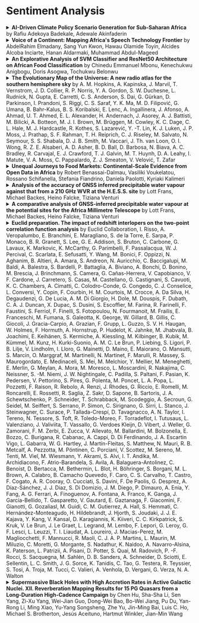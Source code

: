# Sentiment Analysis

<details>
<summary><strong>AI-Driven Climate Policy Scenario Generation for Sub-Saharan Africa</strong> by Rafiu Adekoya Badekale, Adewale Akinfaderin</summary>

- **Published**: May 24, 2025 at 01:38 PM UTC  
- **PDF**: [Download PDF](http://arxiv.org/pdf/2505.18694v1)  
- **arXiv ID**: 2505.18694v1  
- **Summary**: Climate policy scenario generation and evaluation have traditionally relied on integrated assessment models (IAMs) and expert-driven qualitative analysis. These methods enable stakeholders, such as policymakers and researchers, to anticipate impacts, plan governance strategies, and develop mitigation measures. However, traditional methods are often time-intensive, reliant on simple extrapolations of past trends, and limited in capturing the complex and interconnected nature of energy and climate issues. With the advent of artificial intelligence (AI), particularly generative AI models trained on vast datasets, these limitations can be addressed, ensuring robustness even under limited data conditions. In this work, we explore the novel method that employs generative AI, specifically large language models (LLMs), to simulate climate policy scenarios for Sub-Saharan Africa. These scenarios focus on energy transition themes derived from the historical United Nations Climate Change Conference (COP) documents. By leveraging generative models, the project aims to create plausible and diverse policy scenarios that align with regional climate goals and energy challenges. Given limited access to human evaluators, automated techniques were employed for scenario evaluation. We generated policy scenarios using the llama3.2-3B model. Of the 34 generated responses, 30 (88%) passed expert validation, accurately reflecting the intended impacts provided in the corresponding prompts. We compared these validated responses against assessments from a human climate expert and two additional LLMs (gemma2-2B and mistral-7B). Our structured, embedding-based evaluation framework shows that generative AI effectively generate scenarios that are coherent, relevant, plausible, and diverse. This approach offers a transformative tool for climate policy planning in data-constrained regions.

</details>

<details>
<summary><strong>Voice of a Continent: Mapping Africa's Speech Technology Frontier</strong> by AbdelRahim Elmadany, Sang Yun Kwon, Hawau Olamide Toyin, Alcides Alcoba Inciarte, Hanan Aldarmaki, Muhammad Abdul-Mageed</summary>

- **Published**: May 24, 2025 at 12:11 AM UTC  
- **PDF**: [Download PDF](http://arxiv.org/pdf/2505.18436v1)  
- **arXiv ID**: 2505.18436v1  
- **Summary**: Africa's rich linguistic diversity remains significantly underrepresented in speech technologies, creating barriers to digital inclusion. To alleviate this challenge, we systematically map the continent's speech space of datasets and technologies, leading to a new comprehensive benchmark SimbaBench for downstream African speech tasks. Using SimbaBench, we introduce the Simba family of models, achieving state-of-the-art performance across multiple African languages and speech tasks. Our benchmark analysis reveals critical patterns in resource availability, while our model evaluation demonstrates how dataset quality, domain diversity, and language family relationships influence performance across languages. Our work highlights the need for expanded speech technology resources that better reflect Africa's linguistic diversity and provides a solid foundation for future research and development efforts toward more inclusive speech technologies.

</details>

<details>
<summary><strong>An Explorative Analysis of SVM Classifier and ResNet50 Architecture on
  African Food Classification</strong> by Chinedu Emmanuel Mbonu, Kenechukwu Anigbogu, Doris Asogwa, Tochukwu Belonwu</summary>

- **Published**: May 20, 2025 at 04:37 AM UTC  
- **PDF**: [Download PDF](http://arxiv.org/pdf/2505.13923v1)  
- **arXiv ID**: 2505.13923v1  
- **Summary**: Food recognition systems has advanced significantly for Western cuisines, yet its application to African foods remains underexplored. This study addresses this gap by evaluating both deep learning and traditional machine learning methods for African food classification. We compared the performance of a fine-tuned ResNet50 model with a Support Vector Machine (SVM) classifier. The dataset comprises 1,658 images across six selected food categories that are known in Africa. To assess model effectiveness, we utilize five key evaluation metrics: Confusion matrix, F1-score, accuracy, recall and precision. Our findings offer valuable insights into the strengths and limitations of both approaches, contributing to the advancement of food recognition for African cuisines.

</details>

<details>
<summary><strong>The Evolutionary Map of the Universe: A new radio atlas for the southern
  hemisphere sky</strong> by A. M. Hopkins, A. Kapinska, J. Marvil, T. Vernstrom, J. D. Collier, R. P. Norris, Y. A. Gordon, S. W. Duchesne, L. Rudnick, N. Gupta, E. Carretti, C. S. Anderson, S. Dai, G. Gürkan, D. Parkinson, I. Prandoni, S. Riggi, C. S. Saraf, Y. K. Ma, M. D. Filipović, G. Umana, B. Bahr-Kalus, B. S. Koribalski, E. Lenc, A. Ingallinera, J. Afonso, A. Ahmad, U. T. Ahmed, E. L. Alexander, H. Andernach, J. Asorey, A. J. Battisti, M. Bilicki, A. Botteon, M. J. I. Brown, M. Brüggen, M. Cowley, K. C. Dage, C. L. Hale, M. J. Hardcastle, R. Kothes, S. Lazarević, Y. -T. Lin, K. J. Luken, J. P. Moss, J. Prathap, S. F. Rahman, T. H. Reiprich, C. J. Riseley, M. Salvato, N. Seymour, S. S. Shabala, D. J. B. Smith, M. Vaccari, J. Th. van Loon, O. I. Wong, R. Z. E. Alsaberi, A. D. Asher, B. D. Ball, D. Barbosa, N. Biava, A. C. Bradley, R. Carvajal, E. J. Crawford, T. J. Galvin, M. T. Huynh, D. A. Leahy, I. Matute, V. A. Moss, C. Pappalardo, Z. J. Smeaton, V. Velović, T. Zafar</summary>

- **Published**: May 13, 2025 at 06:36 AM UTC  
- **PDF**: [Download PDF](http://arxiv.org/pdf/2505.08271v1)  
- **arXiv ID**: 2505.08271v1  
- **Summary**: We present the Evolutionary Map of the Universe (EMU) survey conducted with the Australian Square Kilometre Array Pathfinder (ASKAP). EMU aims to deliver the touchstone radio atlas of the southern hemisphere. We introduce EMU and review its science drivers and key science goals, updated and tailored to the current ASKAP five-year survey plan. The development of the survey strategy and planned sky coverage is presented, along with the operational aspects of the survey and associated data analysis, together with a selection of diagnostics demonstrating the imaging quality and data characteristics. We give a general description of the value-added data pipeline and data products before concluding with a discussion of links to other surveys and projects and an outline of EMU's legacy value.

</details>

<details>
<summary><strong>Unequal Journeys to Food Markets: Continental-Scale Evidence from Open
  Data in Africa</strong> by Robert Benassai-Dalmau, Vasiliki Voukelatou, Rossano Schifanella, Stefania Fiandrino, Daniela Paolotti, Kyriaki Kalimeri</summary>

- **Published**: May 12, 2025 at 01:43 PM UTC  
- **PDF**: [Download PDF](http://arxiv.org/pdf/2505.07913v1)  
- **arXiv ID**: 2505.07913v1  
- **Summary**: Food market accessibility is a critical yet underexplored dimension of food systems, particularly in low- and middle-income countries. Here, we present a continent-wide assessment of spatial food market accessibility in Africa, integrating open geospatial data from OpenStreetMap and the World Food Programme. We compare three complementary metrics: travel time to the nearest market, market availability within a 30-minute threshold, and an entropy-based measure of spatial distribution, to quantify accessibility across diverse settings. Our analysis reveals pronounced disparities: rural and economically disadvantaged populations face substantially higher travel times, limited market reach, and less spatial redundancy. These accessibility patterns align with socioeconomic stratification, as measured by the Relative Wealth Index, and moderately correlate with food insecurity levels, assessed using the Integrated Food Security Phase Classification. Overall, results suggest that access to food markets plays a relevant role in shaping food security outcomes and reflects broader geographic and economic inequalities. This framework provides a scalable, data-driven approach for identifying underserved regions and supporting equitable infrastructure planning and policy design across diverse African contexts.

</details>

<details>
<summary><strong>Analysis of the accuracy of GNSS inferred precipitable water vapour
  against that from a 210 GHz WVR at the H.E.S.S. site</strong> by Lott Frans, Michael Backes, Heino Falcke, Tiziana Venturi</summary>

- **Published**: May 08, 2025 at 03:33 PM UTC  
- **PDF**: [Download PDF](http://arxiv.org/pdf/2505.05346v1)  
- **arXiv ID**: 2505.05346v1  
- **Summary**: The High Energy Stereoscopic System (H.E.S.S.) site and the Gamsberg Mountain have been identified as potential sites for the Africa Millimetre Telescope (AMT). The AMT is poised to observe at millimetre and possibly at submillimetre wavelengths. At these wavelengths, precipitable water vapour (PWV) in the atmosphere is the main source of opacity during observations and therefore needs to be accurately assessed at the potential sites for the AMT. In order to investigate the PWV conditions for the AMT, identical Global Navigation Satellite System (GNSS) stations were installed and used to assess the PWV at the two potential sites. In this study, the accuracy of those PWV measurements by the GNSS stations was assessed by comparing the H.E.S.S. installed GNSS station PWV measurements to that from a 210 GHz Water Vapour Radiometer (WVR) also installed at the H.E.S.S. site. A correlation of 98% and an offset of 0.34 mm was found between the GNSS station and the 210 GHz WVR PWV data when on-site pressure and the Nevada Geodetic Laboratory (NGL) weighted mean temperature ($\mathrm{T_m}$) were used calculate the GNSS station PWV data. In comparison, the offset reduces to 0.15 mm when on-site derived $\mathrm{T_m}$ and pressure were used to calculate the GNSS station PWV. The results show that the GNSS station with on-site meteorological data can be used with high accuracy to reliably determine the PWV conditions at the H.E.S.S. site.

</details>

<details>
<summary><strong>A comparative analysis of GNSS-inferred precipitable water vapour at the
  potential sites for the Africa Millimetre Telescope</strong> by Lott Frans, Michael Backes, Heino Falcke, Tiziana Venturi</summary>

- **Published**: May 08, 2025 at 02:59 PM UTC  
- **PDF**: [Download PDF](http://arxiv.org/pdf/2505.05310v1)  
- **arXiv ID**: 2505.05310v1  
- **Summary**: The Event Horizon Telescope (EHT) is a network of antennas across the globe currently used to image super-massive black holes (SMBHs) at a frequency of 230 GHz. Since the release of the image of M87$^\ast$ in 2019 and, subsequently, that of Sgr A$^\ast$ in 2022 by the EHT collaboration, the focus has shifted to dynamically imaging SMBHs. This has led to a search for potential sites to extend and fill in the gaps within the EHT network. The Gamsberg Mountain and the H.E.S.S. site are both located within the Khomas highlands and have been identified as potential sites for the Africa Millimetre Telescope (AMT). Precipitable water vapour (PWV) in the atmosphere is the main source of opacity and noise from atmospheric emissions when observing at millimetre to sub-millimetre wavelengths. This study aims to establish the PWV content and the atmospheric transmission at 86, 230, and 345 GHz at the AMT potential sites using Global Navigation Satellite System (GNSS) derived PWV data. Results show both sites have potential for observations at 86 and 230 GHz, with 345 GHz possible at the Gamsberg Mountain during winter. The overall median PWV of 14.27 mm and 9.25 mm was calculated at the H.E.S.S. site and the Gamsberg Mountain, respectively. The EHT window had PWV medians of 16.62 mm and 11.20 mm at the H.E.S.S. site and Gamsberg Mountain, respectively. Among the two sites, the Gamsberg Mountain had the lowest PWV conditions, therefore making it the most suitable site for the AMT.

</details>

<details>
<summary><strong>Euclid preparation. The impact of redshift interlopers on the two-point
  correlation function analysis</strong> by Euclid Collaboration, I. Risso, A. Veropalumbo, E. Branchini, E. Maragliano, S. de la Torre, E. Sarpa, P. Monaco, B. R. Granett, S. Lee, G. E. Addison, S. Bruton, C. Carbone, G. Lavaux, K. Markovic, K. McCarthy, G. Parimbelli, F. Passalacqua, W. J. Percival, C. Scarlata, E. Sefusatti, Y. Wang, M. Bonici, F. Oppizzi, N. Aghanim, B. Altieri, A. Amara, S. Andreon, N. Auricchio, C. Baccigalupi, M. Baldi, A. Balestra, S. Bardelli, P. Battaglia, A. Biviano, A. Bonchi, D. Bonino, M. Brescia, J. Brinchmann, S. Camera, G. Cañas-Herrera, V. Capobianco, V. F. Cardone, J. Carretero, S. Casas, M. Castellano, G. Castignani, S. Cavuoti, K. C. Chambers, A. Cimatti, C. Colodro-Conde, G. Congedo, C. J. Conselice, L. Conversi, Y. Copin, F. Courbin, H. M. Courtois, M. Crocce, A. Da Silva, H. Degaudenzi, G. De Lucia, A. M. Di Giorgio, H. Dole, M. Douspis, F. Dubath, C. A. J. Duncan, X. Dupac, S. Dusini, S. Escoffier, M. Farina, R. Farinelli, F. Faustini, S. Ferriol, F. Finelli, S. Fotopoulou, N. Fourmanoit, M. Frailis, E. Franceschi, M. Fumana, S. Galeotta, K. George, W. Gillard, B. Gillis, C. Giocoli, J. Gracia-Carpio, A. Grazian, F. Grupp, L. Guzzo, S. V. H. Haugan, W. Holmes, F. Hormuth, A. Hornstrup, P. Hudelot, K. Jahnke, M. Jhabvala, B. Joachimi, E. Keihänen, S. Kermiche, A. Kiessling, M. Kilbinger, B. Kubik, M. Kümmel, M. Kunz, H. Kurki-Suonio, A. M. C. Le Brun, P. Liebing, S. Ligori, P. B. Lilje, V. Lindholm, I. Lloro, G. Mainetti, D. Maino, E. Maiorano, O. Mansutti, S. Marcin, O. Marggraf, M. Martinelli, N. Martinet, F. Marulli, R. Massey, S. Maurogordato, E. Medinaceli, S. Mei, M. Melchior, Y. Mellier, M. Meneghetti, E. Merlin, G. Meylan, A. Mora, M. Moresco, L. Moscardini, R. Nakajima, C. Neissner, S. -M. Niemi, J. W. Nightingale, C. Padilla, S. Paltani, F. Pasian, K. Pedersen, V. Pettorino, S. Pires, G. Polenta, M. Poncet, L. A. Popa, L. Pozzetti, F. Raison, R. Rebolo, A. Renzi, J. Rhodes, G. Riccio, E. Romelli, M. Roncarelli, E. Rossetti, R. Saglia, Z. Sakr, D. Sapone, B. Sartoris, J. A. Schewtschenko, P. Schneider, T. Schrabback, M. Scodeggio, A. Secroun, G. Seidel, M. Seiffert, S. Serrano, P. Simon, C. Sirignano, G. Sirri, L. Stanco, J. Steinwagner, C. Surace, P. Tallada-Crespí, D. Tavagnacco, A. N. Taylor, I. Tereno, N. Tessore, S. Toft, R. Toledo-Moreo, F. Torradeflot, I. Tutusaus, L. Valenziano, J. Valiviita, T. Vassallo, G. Verdoes Kleijn, D. Vibert, J. Weller, G. Zamorani, F. M. Zerbi, E. Zucca, V. Allevato, M. Ballardini, M. Bolzonella, E. Bozzo, C. Burigana, R. Cabanac, A. Cappi, D. Di Ferdinando, J. A. Escartin Vigo, L. Gabarra, W. G. Hartley, J. Martín-Fleitas, S. Matthew, N. Mauri, R. B. Metcalf, A. Pezzotta, M. Pöntinen, C. Porciani, V. Scottez, M. Sereno, M. Tenti, M. Viel, M. Wiesmann, Y. Akrami, S. Alvi, I. T. Andika, M. Archidiacono, F. Atrio-Barandela, S. Avila, A. Balaguera-Antolinez, C. Benoist, D. Bertacca, M. Bethermin, L. Blot, H. Böhringer, S. Borgani, M. L. Brown, A. Calabro, B. Camacho Quevedo, F. Caro, C. S. Carvalho, T. Castro, F. Cogato, A. R. Cooray, O. Cucciati, S. Davini, F. De Paolis, G. Desprez, A. Díaz-Sánchez, J. J. Diaz, S. Di Domizio, J. M. Diego, P. Dimauro, A. Enia, Y. Fang, A. G. Ferrari, A. Finoguenov, A. Fontana, A. Franco, K. Ganga, J. García-Bellido, T. Gasparetto, V. Gautard, E. Gaztanaga, F. Giacomini, F. Gianotti, G. Gozaliasl, M. Guidi, C. M. Gutierrez, A. Hall, S. Hemmati, C. Hernández-Monteagudo, H. Hildebrandt, J. Hjorth, S. Joudaki, J. J. E. Kajava, Y. Kang, V. Kansal, D. Karagiannis, K. Kiiveri, C. C. Kirkpatrick, S. Kruk, V. Le Brun, J. Le Graet, L. Legrand, M. Lembo, F. Lepori, G. Leroy, G. F. Lesci, L. Leuzzi, T. I. Liaudat, A. Loureiro, J. Macias-Perez, M. Magliocchetti, F. Mannucci, R. Maoli, C. J. A. P. Martins, L. Maurin, M. Miluzio, C. Moretti, G. Morgante, S. Nadathur, K. Naidoo, A. Navarro-Alsina, K. Paterson, L. Patrizii, A. Pisani, D. Potter, S. Quai, M. Radovich, P. -F. Rocci, S. Sacquegna, M. Sahlén, D. B. Sanders, A. Schneider, D. Sciotti, E. Sellentin, L. C. Smith, J. G. Sorce, K. Tanidis, C. Tao, G. Testera, R. Teyssier, S. Tosi, A. Troja, M. Tucci, C. Valieri, A. Venhola, D. Vergani, G. Verza, N. A. Walton</summary>

- **Published**: May 07, 2025 at 06:00 PM UTC  
- **PDF**: [Download PDF](http://arxiv.org/pdf/2505.04688v1)  
- **arXiv ID**: 2505.04688v1  
- **Summary**: The Euclid survey aims to measure the spectroscopic redshift of emission-line galaxies by identifying the H$\,{\alpha}$ line in their slitless spectra. This method is sensitive to the signal-to-noise ratio of the line, as noise fluctuations or other strong emission lines can be misidentified as H$\,{\alpha}$, depending on redshift. These effects lead to catastrophic redshift errors and the inclusion of interlopers in the sample. We forecast the impact of such redshift errors on galaxy clustering measurements. In particular, we study the effect of interloper contamination on the two-point correlation function (2PCF), the growth rate of structures, and the Alcock-Paczynski (AP) parameters. We analyze 1000 synthetic spectroscopic catalogues, the EuclidLargeMocks, designed to match the area and selection function of the Data Release 1 (DR1) sample. We estimate the 2PCF of the contaminated catalogues, isolating contributions from correctly identified galaxies and from interlopers. We explore different models with increasing complexity to describe the measured 2PCF at fixed cosmology. Finally, we perform a cosmological inference and evaluate the systematic error on the inferred $f\sigma_8$, $\alpha_{\parallel}$ and $\alpha_{\perp}$ values associated with different models. Our results demonstrate that a minimal modelling approach, which only accounts for an attenuation of the clustering signal regardless of the type of contaminants, is sufficient to recover the correct values of $f\sigma_8$, $\alpha_{\parallel}$, and $\alpha_{\perp}$ at DR1. The accuracy and precision of the estimated AP parameters are largely insensitive to the presence of interlopers. The adoption of a minimal model induces a 1%-3% systematic error on the growth rate of structure estimation, depending on the redshift. However, this error remains smaller than the statistical error expected for the Euclid DR1 analysis.

</details>

<details>
<summary><strong>Supermassive Black Holes with High Accretion Rates in Active Galactic
  Nuclei. XII. Reverberation Mapping Results for 15 PG Quasars from a
  Long-Duration High-Cadence Campaign</strong> by Chen Hu, Sha-Sha Li, Sen Yang, Zi-Xu Yang, Wei-Jian Guo, Dong-Wei Bao, Bo-Wei Jiang, Pu Du, Yan-Rong Li, Ming Xiao, Yu-Yang Songsheng, Zhe Yu, Jin-Ming Bai, Luis C. Ho, Michael S. Brotherton, Jesús Aceituno, Hartmut Winkler, Jian-Min Wang</summary>

- **Published**: May 04, 2025 at 05:36 AM UTC  
- **PDF**: [Download PDF](http://arxiv.org/pdf/2505.01992v1)  
- **arXiv ID**: 2505.01992v1  
- **Summary**: We present the first results from long-term high-cadence spectroscopic monitoring of 15 PG quasars with relatively strong Fe II emission as a part of a broader reverberation mapping campaign performed with the Calar Alto Observatory 2.2m telescope. The $V$-band, 5100 \r{A} continuum, and H$\beta$ broad emission line light curves were measured for a set of quasars for between dozens to more than a hundred epochs from May 2017 to July 2020. Accurate time lags between the variations of the H$\beta$ broad line fluxes and the optical continuum strength are obtained for all 15 quasars, ranging from $17.0_{-3.2}^{+2.5}$ to $95.9_{-23.9}^{+7.1}$ days in the rest frame. The virial masses of the central supermassive black holes are derived for all 15 quasars, ranging between $0.50_{-0.19}^{+0.18}$ and $19.17_{-2.73}^{+2.98}$ in units of $10^7 M_\odot$. For 11 of the objects in our sample, this is the first reverberation analysis published. Of the rest, two objects have been the subject of previous reverberation studies, but we determine time lags for these that are only half as long as found in the earlier investigations, which had only been able to sample much more sparsely. The remaining two objects have previously been monitored with high sampling rates. Our results here are consistent with the earlier findings in the sense that the time lag and the line width vary inversely consistent with virialization.

</details>



